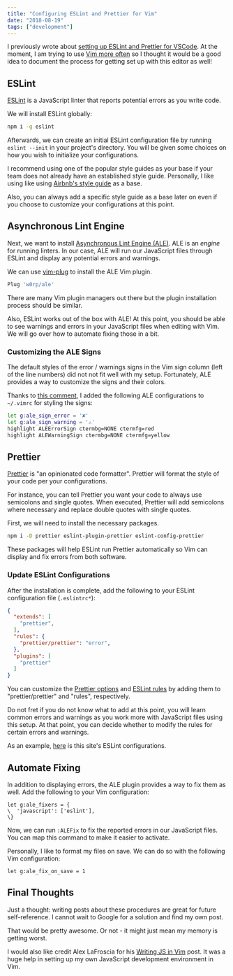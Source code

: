 ```yaml
---
title: "Configuring ESLint and Prettier for Vim"
date: "2018-08-19"
tags: ["development"]
---
```


I previously wrote about [setting up ESLint and Prettier for VSCode](/blog/configure-eslint-prettier-vscode). At the moment, I am trying to use [Vim more often](/blog/set-up-vim-tmux-macos) so I thought it would be a good idea to document the process for getting set up with this editor as well!

## ESLint

[ESLint](https://eslint.org/) is a JavaScript linter that reports potential errors as you write code.

We will install ESLint globally:

```bash
npm i -g eslint
```

Afterwards, we can create an initial ESLint configuration file by running `eslint --init` in your project's directory. You will be given some choices on how you wish to initialize your configurations.

I recommend using one of the popular style guides as your base if your team does not already have an established style guide. Personally, I like using like using [Airbnb's style guide](https://github.com/airbnb/javascript) as a base.

Also, you can always add a specific style guide as a base later on even if you choose to customize your configurations at this point.

## Asynchronous Lint Engine

Next, we want to install [Asynchronous Lint Engine (ALE)](https://github.com/w0rp/ale). ALE is an _engine_ for running linters. In our case, ALE will run our JavaScript files through ESLint and display any potential errors and warnings.

We can use [vim-plug](https://github.com/junegunn/vim-plug) to install the ALE Vim plugin.

```bash
Plug 'w0rp/ale'
```

There are many Vim plugin managers out there but the plugin installation process should be similar.

Also, ESLint works out of the box with ALE! At this point, you should be able to see warnings and errors in your JavaScript files when editing with Vim. We will go over how to automate fixing those in a bit.

### Customizing the ALE Signs

The default styles of the error / warnings signs in the Vim sign column (left of the line numbers) did not not fit well with my setup. Fortunately, ALE provides a way to customize the signs and their colors.

Thanks to [this comment](https://github.com/w0rp/ale/issues/44#issuecomment-283252535), I added the following ALE configurations to `~/.vimrc` for styling the signs:

```bash
let g:ale_sign_error = '✘'
let g:ale_sign_warning = '⚠'
highlight ALEErrorSign ctermbg=NONE ctermfg=red
highlight ALEWarningSign ctermbg=NONE ctermfg=yellow
```

## Prettier

[Prettier](https://prettier.io/) is "an opinionated code formatter". Prettier will format the style of your code per your configurations.

For instance, you can tell Prettier you want your code to always use semicolons and single quotes. When executed, Prettier will add semicolons where necessary and replace double quotes with single quotes.

First, we will need to install the necessary packages.

```bash
npm i -D prettier eslint-plugin-prettier eslint-config-prettier
```

These packages will help ESLint run Prettier automatically so Vim can display and fix errors from both software.

### Update ESLint Configurations

After the installation is complete, add the following to your ESLint configuration file (`.eslintrc*`):

```json
{
  "extends": [
    "prettier",
  ],
  "rules": {
    "prettier/prettier": "error",
  },
  "plugins": [
    "prettier"
  ]
}
```

You can customize the [Prettier options](https://prettier.io/docs/en/options.html) and [ESLint rules](https://eslint.org/docs/rules/) by adding them to "prettier/prettier" and "rules", respectively.

Do not fret if you do not know what to add at this point, you will learn common errors and warnings as you work more with JavaScript files using this setup. At that point, you can decide whether to modify the rules for certain errors and warnings.

As an example, [here](https://github.com/davidlamt/davidtranscend-com-gatsby/blob/master/.eslintrc.json) is this site's ESLint configurations.

## Automate Fixing

In addition to displaying errors, the ALE plugin provides a way to fix them as well. Add the following to your Vim configuration:

```vim
let g:ale_fixers = {
\  'javascript': ['eslint'],
\}
```

Now, we can run `:ALEFix` to fix the reported errors in our JavaScript files. You can map this command to make it easier to activate.

Personally, I like to format my files on save. We can do so with the following Vim configuration:

```vim
let g:ale_fix_on_save = 1
```

## Final Thoughts

Just a thought: writing posts about these procedures are great for future self-reference. I cannot wait to Google for a solution and find my own post.

That would be pretty awesome. Or not - it might just mean my memory is getting worst.

I would also like credit Alex LaFroscia for his [Writing JS in Vim](https://medium.com/@alexlafroscia/writing-js-in-vim-4c971a95fd49) post. It was a huge help in setting up my own JavaScript development environment in Vim.
